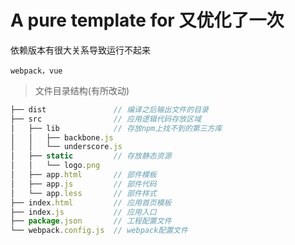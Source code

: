 # A pure template for 又优化了一次

依赖版本有很大关系导致运行不起来

```
webpack，vue
```

> 文件目录结构(有所改动)
```javascript
├── dist               // 编译之后输出文件的目录
├── src                // 应用逻辑代码存放区域
│   ├── lib            // 存放npm上找不到的第三方库
│   │   ├── backbone.js
│   │   └── underscore.js
│   ├── static         // 存放静态资源
│   │   └── logo.png
│   ├── app.html       // 部件模板
│   ├── app.js         // 部件代码
│   └── app.less       // 部件样式
├── index.html         // 应用首页模板
├── index.js           // 应用入口
├── package.json       // 工程配置文件
└── webpack.config.js  // webpack配置文件
```
